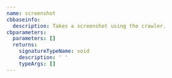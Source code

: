 ```yaml
---
name: screenshot
cbbaseinfo:
  description: Takes a screenshot using the crawler.
cbparameters:
  parameters: []
  returns:
    signatureTypeName: void
    description: ' '
    typeArgs: []
---
```

<CBBaseInfo/> 
 <CBParameters/>